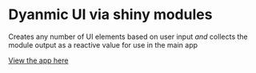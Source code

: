 # Dyanmic UI via shiny modules

Creates any number of UI elements based on user input *and* collects the module output as a reactive value for use in the main app

[View the app here](https://phobson-shiny-dynamic-module-ui.share.connect.posit.cloud/)
